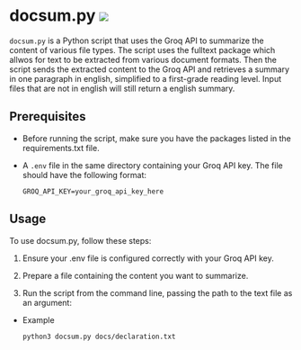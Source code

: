 # docsum.py ![](https://github.com/maxplush/docsum-vim/workflows/tests/badge.svg)

`docsum.py` is a Python script that uses the Groq API to summarize the content of various file types. The script uses the fulltext package which allwos for text to be extracted from various document formats. Then the script sends the extracted content to the Groq API and retrieves a summary in one paragraph in english, simplified to a first-grade reading level. Input 
files that are not in english will still return a english summary. 

## Prerequisites

- Before running the script, make sure you have the packages listed in the requirements.txt file.
- A `.env` file in the same directory containing your Groq API key. The file should have the following format:
  
  ```env
  GROQ_API_KEY=your_groq_api_key_here

## Usage

To use docsum.py, follow these steps:

1. Ensure your .env file is configured correctly with your Groq API key.

2. Prepare a file containing the content you want to summarize.

3. Run the script from the command line, passing the path to the text file as an argument:

- Example

    ```
    python3 docsum.py docs/declaration.txt
    
